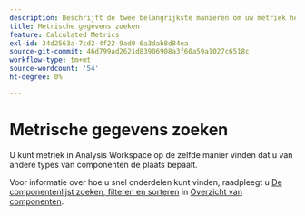```yaml
---
description: Beschrijft de twee belangrijkste manieren om uw metriek het sorteren en het filtreren te vinden.
title: Metrische gegevens zoeken
feature: Calculated Metrics
exl-id: 34d2563a-7cd2-4f22-9ad0-6a3dab8d84ea
source-git-commit: 46d799ad2621d83906908a3f60a59a1027c6518c
workflow-type: tm+mt
source-wordcount: '54'
ht-degree: 0%

---
```


# Metrische gegevens zoeken

U kunt metriek in Analysis Workspace op de zelfde manier vinden dat u van andere types van componenten de plaats bepaalt.

Voor informatie over hoe u snel onderdelen kunt vinden, raadpleegt u [De componentenlijst zoeken, filteren en sorteren](https://experienceleague.adobe.com/docs/analytics-platform/using/cja-components/overview.html#search%2C-filter%2C-and-sort-the-component-list) in [Overzicht van componenten](/help/components/overview.md).
